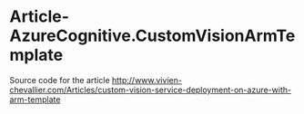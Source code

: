 # Article-AzureCognitive.CustomVisionArmTemplate
Source code for the article http://www.vivien-chevallier.com/Articles/custom-vision-service-deployment-on-azure-with-arm-template
